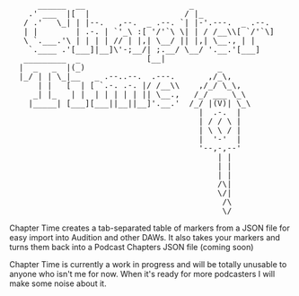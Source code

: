 <pre>
      ______  __                      _                  
    .' ___  |[  |                    / |_                
   / .'   \_| | |--.   ,--.  _ .--. `| |-'.---.  _ .--.  
   | |        | .-. | `'_\ :[ '/'`\ \| | / /__\\[ `/'`\] 
   \ `.___.'\ | | | | // | |,| \__/ || |,| \__., | |     
    `.____ .'[___]|__]\'-;__/| ;.__/ \__/ '.__.'[___]    
   _________  _              [__|                         
  |  _   _  |(_)                            _        
  |_/ | | \_|__   _ .--..--.  .---.       ,/_\,
      | |   [  | [ `.-. .-. |/ /__\\    ,/_/ \_\,   
     _| |_   | |  | | | | | || \__.,   /_/ ___ \_\      
    |_____| [___][___||__||__]'.__.'  /_/ |(V)| \_\         
                                        |  .-.  |
                                        | / / \ |
                                        | \ \ / |
                                        |  '-'  |
                                        '--,-,--'
                                            | |
                                            | |
                                            | |
                                            /\|
                                            \/|
                                             /\
                                             \/
</pre>
Chapter Time creates a tab-separated table of markers from a JSON file for
easy import into Audition and other DAWs. It also takes your markers and turns
them back into a Podcast Chapters JSON file (coming soon)

Chapter Time is currently a work in progress and will be totally unusable to anyone
who isn't me for now. When it's ready for more podcasters I will make some noise about it.
